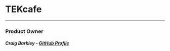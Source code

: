 # TEKcafe
---

### Product Owner

##### Craig Barkley - [GitHub Profile](https://github.com/tektechnologies)
